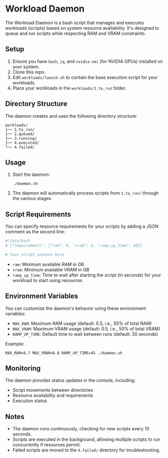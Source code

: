 # Workload Daemon

The Workload Daemon is a bash script that manages and executes workloads (scripts) based on system resource availability. It's designed to queue and run scripts while respecting RAM and VRAM constraints.

## Setup

1. Ensure you have `bash`, `jq`, and `nvidia-smi` (for NVIDIA GPUs) installed on your system.
2. Clone this repo.
3. Edit `workloads/launch.sh` to contain the base execution script for your workloads.
4. Place your workloads in the `workloads/1.to_run` folder.

## Directory Structure

The daemon creates and uses the following directory structure:

```
workloads/
├── 1.to_run/
├── 2.queued/
├── 3.running/
├── 4.executed/
└── 4.failed/
```

## Usage

1. Start the daemon:
   ```
   ./daemon.sh
   ```

2. The daemon will automatically process scripts from `1.to_run/` through the various stages.

## Script Requirements

You can specify resource requirements for your scripts by adding a JSON comment as the second line:

```bash
#!/bin/bash
# {"requirements": {"ram": 8, "vram": 4, "ramp_up_time": 60}}

# Your script content here
```

- `ram`: Minimum available RAM in GB
- `vram`: Minimum available VRAM in GB
- `ramp_up_time`: Time to wait after starting the script (in seconds) for your workload to start using resources

## Environment Variables

You can customize the daemon's behavior using these environment variables:

- `MAX_RAM`: Maximum RAM usage (default: 0.5, i.e., 50% of total RAM)
- `MAX_VRAM`: Maximum VRAM usage (default: 0.5, i.e., 50% of total VRAM)
- `RAMP_UP_TIME`: Default time to wait between runs (default: 30 seconds)

Example:
```
MAX_RAM=0.7 MAX_VRAM=0.8 RAMP_UP_TIME=45 ./daemon.sh
```

## Monitoring

The daemon provides status updates in the console, including:
- Script movements between directories
- Resource availability and requirements
- Execution status

## Notes

- The daemon runs continuously, checking for new scripts every 10 seconds.
- Scripts are executed in the background, allowing multiple scripts to run concurrently if resources permit.
- Failed scripts are moved to the `4.failed/` directory for troubleshooting.